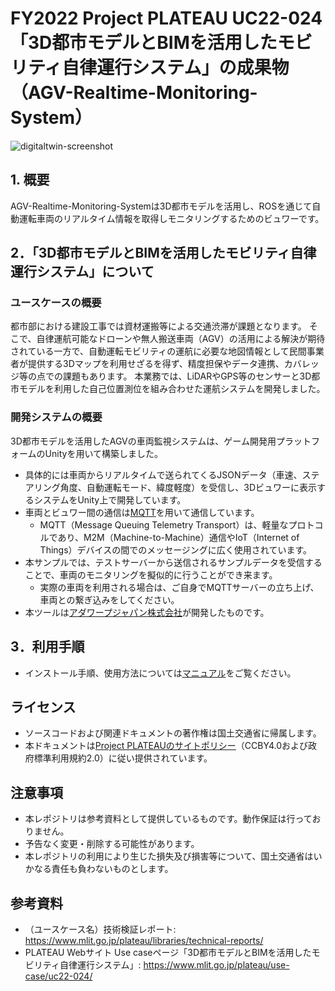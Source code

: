 # FY2022 Project PLATEAU UC22-024「3D都市モデルとBIMを活用したモビリティ自律運行システム」の成果物（AGV-Realtime-Monitoring-System）
![digitaltwin-screenshot](https://user-images.githubusercontent.com/79615787/227754065-3405fe10-c237-49d7-a0b8-ab91378f6bb2.jpg)

## 1. 概要
AGV-Realtime-Monitoring-Systemは3D都市モデルを活用し、ROSを通じて自動運転車両のリアルタイム情報を取得しモニタリングするためのビュワーです。

## 2．「3D都市モデルとBIMを活用したモビリティ自律運行システム」について
### ユースケースの概要

都市部における建設工事では資材運搬等による交通渋滞が課題となります。 そこで、自律運航可能なドローンや無人搬送車両（AGV）の活用による解決が期待されている一方で、自動運転モビリティの運航に必要な地図情報として民間事業者が提供する3Dマップを利用せざるを得ず、精度担保やデータ連携、カバレッジ等の点での課題もあります。
本業務では、LiDARやGPS等のセンサーと3D都市モデルを利用した自己位置測位を組み合わせた運航システムを開発しました。

### 開発システムの概要

3D都市モデルを活用したAGVの車両監視システムは、ゲーム開発用プラットフォームのUnityを用いて構築しました。

- 具体的には車両からリアルタイムで送られてくるJSONデータ（車速、ステアリング角度、自動運転モード、緯度軽度）を受信し、3Dビュワーに表示するシステムをUnity上で開発しています。
- 車両とビュワー間の通信は[MQTT](https://mqtt.org/)を用いて通信しています。
  - MQTT（Message Queuing Telemetry Transport）は、軽量なプロトコルであり、M2M（Machine-to-Machine）通信やIoT（Internet of Things）デバイスの間でのメッセージングに広く使用されています。 
- 本サンプルでは、テストサーバーから送信されるサンプルデータを受信することで、車両のモニタリングを擬似的に行うことができ来ます。
  - 実際の車両を利用される場合は、ご自身でMQTTサーバーの立ち上げ、車両との繋ぎ込みをしてください。
- 本ツールは[アダワープジャパン株式会社](https://adawarp.com/)が開発したものです。

## 3．利用手順
- インストール手順、使用方法については[マニュアル](https://project-plateau.github.io/PLATEAU-UC22-024-AGV-Realtime-Monitoring-System/)をご覧ください。

## ライセンス <!-- 定型文のため変更しない -->
* ソースコードおよび関連ドキュメントの著作権は国土交通省に帰属します。
* 本ドキュメントは[Project PLATEAUのサイトポリシー](https://www.mlit.go.jp/plateau/sitepolicy/)（CCBY4.0および政府標準利用規約2.0）に従い提供されています。

## 注意事項 <!-- 定型文のため変更しない -->

* 本レポジトリは参考資料として提供しているものです。動作保証は行っておりません。
* 予告なく変更・削除する可能性があります。
* 本レポジトリの利用により生じた損失及び損害等について、国土交通省はいかなる責任も負わないものとします。

## 参考資料　 <!-- 各リンクは納品時に更新 -->
* （ユースケース名）技術検証レポート: https://www.mlit.go.jp/plateau/libraries/technical-reports/
*  PLATEAU Webサイト Use caseページ「3D都市モデルとBIMを活用したモビリティ自律運行システム」: https://www.mlit.go.jp/plateau/use-case/uc22-024/
